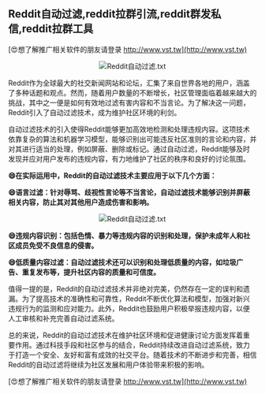 ## **Reddit自动过滤,reddit拉群引流,reddit群发私信,reddit拉群工具**

[😍想了解推广相关软件的朋友请登录 http://www.vst.tw](http://www.vst.tw)

 <center><img src="https://vst.tw/MP4/tuiguang/png/2.png" alt="Reddit自动过滤.txt"></center>

Reddit作为全球最大的社交新闻网站和论坛，汇集了来自世界各地的用户，涵盖了多种话题和观点。然而，随着用户数量的不断增长，社区管理面临着越来越大的挑战，其中之一便是如何有效地过滤有害内容和不当言论。为了解决这一问题，Reddit引入了自动过滤技术，成为维护社区环境的利剑。

自动过滤技术的引入使得Reddit能够更加高效地检测和处理违规内容。这项技术依靠复杂的算法和机器学习模型，能够识别出可能违反社区准则的言论和内容，并对其进行适当的处理，例如屏蔽、删除或标记。通过自动过滤，Reddit能够及时发现并应对用户发布的违规内容，有力地维护了社区的秩序和良好的讨论氛围。

**😄在实际运用中，Reddit的自动过滤技术主要应用于以下几个方面：**

**😄语言过滤：针对辱骂、歧视性言论等不当言论，自动过滤技术能够识别并屏蔽相关内容，防止其对其他用户造成伤害和影响。**

 <center><img src="https://vst.tw/MP4/tuiguang/png/0.png" alt="Reddit自动过滤.txt"></center>

**😄违规内容识别：包括色情、暴力等违规内容的识别和处理，保护未成年人和社区成员免受不良信息的侵害。**

**😄低质量内容过滤：自动过滤技术还可以识别和处理低质量的内容，如垃圾广告、重复发布等，提升社区内容的质量和可信度。**

值得一提的是，Reddit的自动过滤技术并非绝对完美，仍然存在一定的误判和遗漏。为了提高技术的准确性和可靠性，Reddit不断优化算法和模型，加强对新兴违规行为的监测和应对能力。此外，Reddit也鼓励用户积极举报违规内容，以便人工审核和补充完善自动过滤系统。

总的来说，Reddit的自动过滤技术在维护社区环境和促进健康讨论方面发挥着重要作用。通过科技手段和社区参与的结合，Reddit持续改进自动过滤系统，致力于打造一个安全、友好和富有成效的社交平台。随着技术的不断进步和完善，相信Reddit的自动过滤将继续为社区发展和用户体验带来积极的影响。

[😍想了解推广相关软件的朋友请登录 http://www.vst.tw](http://www.vst.tw)



